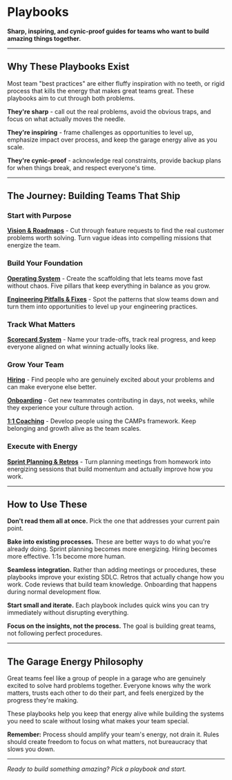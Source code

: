 # Playbooks

**Sharp, inspiring, and cynic-proof guides for teams who want to build amazing things together.**

---

## Why These Playbooks Exist

Most team "best practices" are either fluffy inspiration with no teeth, or rigid process that kills the energy that makes great teams great. These playbooks aim to cut through both problems.

**They're sharp** - call out the real problems, avoid the obvious traps, and focus on what actually moves the needle.

**They're inspiring** - frame challenges as opportunities to level up, emphasize impact over process, and keep the garage energy alive as you scale.

**They're cynic-proof** - acknowledge real constraints, provide backup plans for when things break, and respect everyone's time.

---

## The Journey: Building Teams That Ship

### **Start with Purpose**
**[Vision & Roadmaps](./01-vision-roadmaps.md)** - Cut through feature requests to find the real customer problems worth solving. Turn vague ideas into compelling missions that energize the team.

### **Build Your Foundation** 
**[Operating System](./03-operating-system.md)** - Create the scaffolding that lets teams move fast without chaos. Five pillars that keep everything in balance as you grow.

**[Engineering Pitfalls & Fixes](./02-engineering-pitfalls.md)** - Spot the patterns that slow teams down and turn them into opportunities to level up your engineering practices.

### **Track What Matters**
**[Scorecard System](./04-scorecard-system.md)** - Name your trade-offs, track real progress, and keep everyone aligned on what winning actually looks like.

### **Grow Your Team**
**[Hiring](./05-hiring.md)** - Find people who are genuinely excited about your problems and can make everyone else better.

**[Onboarding](./08-onboarding.md)** - Get new teammates contributing in days, not weeks, while they experience your culture through action.

**[1:1 Coaching](./06-1-1-coaching.md)** - Develop people using the CAMPs framework. Keep belonging and growth alive as the team scales.

### **Execute with Energy**
**[Sprint Planning & Retros](./07-sprint-planning-retros.md)** - Turn planning meetings from homework into energizing sessions that build momentum and actually improve how you work.

---

## How to Use These

**Don't read them all at once.** Pick the one that addresses your current pain point.

**Bake into existing processes.** These are better ways to do what you're already doing. Sprint planning becomes more energizing. Hiring becomes more effective. 1:1s become more human.

**Seamless integration.** Rather than adding meetings or procedures, these playbooks improve your existing SDLC. Retros that actually change how you work. Code reviews that build team knowledge. Onboarding that happens during normal development flow.

**Start small and iterate.** Each playbook includes quick wins you can try immediately without disrupting everything.

**Focus on the insights, not the process.** The goal is building great teams, not following perfect procedures.

---

## The Garage Energy Philosophy

Great teams feel like a group of people in a garage who are genuinely excited to solve hard problems together. Everyone knows why the work matters, trusts each other to do their part, and feels energized by the progress they're making.

These playbooks help you keep that energy alive while building the systems you need to scale without losing what makes your team special.

**Remember:** Process should amplify your team's energy, not drain it. Rules should create freedom to focus on what matters, not bureaucracy that slows you down.

---

*Ready to build something amazing? Pick a playbook and start.*
